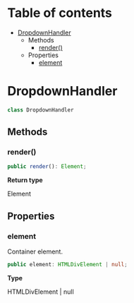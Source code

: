 # Table of contents

* [DropdownHandler][ClassDeclaration-3]
    * Methods
        * [render()][MethodDeclaration-25]
    * Properties
        * [element][PropertyDeclaration-9]

# DropdownHandler

```typescript
class DropdownHandler
```
## Methods

### render()

```typescript
public render(): Element;
```

**Return type**

Element

## Properties

### element

Container element.

```typescript
public element: HTMLDivElement | null;
```

**Type**

HTMLDivElement | null

[ClassDeclaration-3]: dropdownhandler.md#dropdownhandler
[MethodDeclaration-25]: dropdownhandler.md#render
[PropertyDeclaration-9]: dropdownhandler.md#element